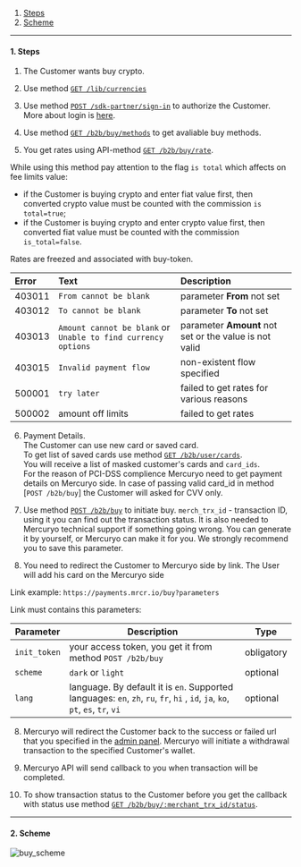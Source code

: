 

1. [Steps](README.md/#1-steps)
2. [Scheme](README.md/#2-scheme)

***

<a name="steps"></a>
#### 1. Steps

1. The Customer wants buy crypto.

2. Use method [`GET /lib/currencies`](https://u3-1-api.mrcr.io/v1.6/comm-docs/index.html#api-Public-PublicCurrencies)

3. Use method [`POST /sdk-partner/sign-in`](https://u3-1-api.mrcr.io/v1.6/comm-docs/index.html#api-SDK-SDKLogin) to authorize the Customer. More about login is [here](login.md).

4. Use method [`GET /b2b/buy/methods`](https://u3-1-api.mrcr.io/v1.6/comm-docs/index.html#api-B2B-BuyMethods) to get avaliable buy methods.

5. You get rates using API-method [`GET /b2b/buy/rate`](https://u3-1-api.mrcr.io/v1.6/comm-docs/index.html#api-B2B-GetBuyRate).

While using this method pay attention to the flag `is total` which affects on fee limits value:

* if the Customer is buying crypto and enter fiat value first, then converted crypto value must be counted with the commission `is total=true`;
* if the Customer is buying crypto and enter crypto value first, then converted fiat value must be counted with the commission `is_total=false`.

Rates are freezed and associated with buy-token.

| Error | Text | Description|
|:--|:--|:--|
| 403011  | `From cannot be blank`  | parameter **From** not set  |
| 403012   | `To cannot be blank`  | parameter **To** not set |
| 403013   | `Amount cannot be blank` or `Unable to find currency options` | parameter **Amount** not set or the value is not valid  |
| 403015 | `Invalid payment flow`  | non-existent flow specified  |
| 500001  | `try later`  | failed to get rates for various reasons  |
| 500002  | amount off limits  | failed to get rates  |

6. Payment Details.  
The Customer can use new card or saved card.  
To get list of saved cards use method [`GET /b2b/user/cards`](https://u3-1-api.mrcr.io/v1.6/comm-docs/index.html#api-B2B-User_cards).  
You will receive a list of masked customer's cards and `card_ids`.  
For the reason of PCI-DSS complience Mercuryo need to get payment details on Mercuryo side. In case of passing valid card_id in method [`POST /b2b/buy`] the Customer will asked for CVV only.  

7. Use method [`POST /b2b/buy`](https://u3-1-api.mrcr.io/v1.6/comm-docs/index.html#api-B2B-Buy) to initiate buy. 
`merch_trx_id` - transaction ID, using it you can find out the transaction status. It is also needed to Mercuryo technical support if something going wrong. You can generate it by yourself, or Mercuryo can make it for you. We strongly recommend you to save this parameter.

7. You need to redirect the Customer to Mercuryo side by link. The User will add his card on the Mercuryo side

Link example: `https://payments.mrcr.io/buy?parameters`

Link must contains this parameters:

| Parameter  |  Description  | Type |
| ------------- | -------------  | -------------  |
| `init_token` | your access token, you get it from method `POST /b2b/buy` | obligatory |
| `scheme` | `dark` or `light` | optional |
| `lang` | language. By default it is `en`. Supported languages: `en`, `zh`, `ru`, `fr`, `hi` , `id`, `ja`, `ko`, `pt`, `es`, `tr`, `vi`  | optional |

8. Mercuryo will redirect the Customer back to the success or failed url that you specified in the [admin panel](https://github.com/mercuryoio/Commercial-API/blob/master/admin.md). Mercuryo will initiate a withdrawal transaction to the specified Customer's wallet. 

9. Mercuryo API will send callback to you  when transaction will be completed.

10. To show transaction status to the Customer before you get the callback with status use method [`GET /b2b/buy/:merchant_trx_id/status`](https://u3-1-api.mrcr.io/v1.6/comm-docs/index.html#api-B2B-BuyTransactionStatus).

***

<a name="scheme"></a>
#### 2. Scheme
![buy_scheme](scheme/buy.png)
